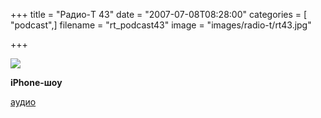 +++
title = "Радио-T 43"
date = "2007-07-08T08:28:00"
categories = [ "podcast",]
filename = "rt_podcast43"
image = "images/radio-t/rt43.jpg"

+++

![](https://radio-t.com/images/radio-t/rt43.jpg)

**iPhone-шоу**


[аудио](https://cdn.radio-t.com/rt_podcast43.mp3)
<audio src="https://cdn.radio-t.com/rt_podcast43.mp3" preload="none"></audio>
